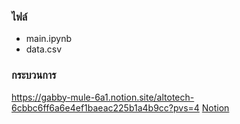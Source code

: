 ### ไฟล์
- main.ipynb 
- data.csv
### กระบวนการ
https://gabby-mule-6a1.notion.site/altotech-6cbbc6ff6a6e4ef1baeac225b1a4b9cc?pvs=4
[Notion](https://gabby-mule-6a1.notion.site/altotech-6cbbc6ff6a6e4ef1baeac225b1a4b9cc?pvs=4)
